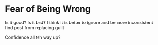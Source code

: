 # Fear of Being Wrong

Is it good? Is it bad? 
I think it is better to ignore and be more inconsistent 
find post from replacing guilt

Confidence all teh way up?